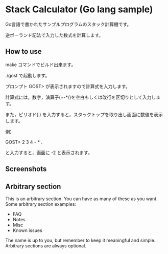 Stack Calculator (Go lang sample)
===========

Go言語で書かれたサンプルプログラムのスタック計算機です。

逆ポーランド記法で入力した数式を計算します。

How to use
----------

make コマンドでビルド出来ます。

./gost で起動します。

プロンプト GOST> が表示されますので計算式を入力します。

計算式には，数字，演算子(+-*/)を空白もしくは改行を区切りとして入力します。

また，ピリオド(.) を入力すると，スタックトップを取り出し画面に数値を表示します。


例）

GOST> 2 3 4 - * .

と入力すると，画面に -2 と表示されます。

Screenshots
-----------


Arbitrary section
-----------------

This is an arbitrary section. You can have as many of these as you want.
Some arbitrary section examples:

* FAQ
* Notes
* Misc
* Known issues

The name is up to you, but remember to keep it meaningful and simple. Arbitrary sections are always optional.
